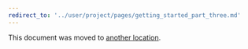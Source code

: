 ```yaml
---
redirect_to: '../user/project/pages/getting_started_part_three.md'
---
```


This document was moved to [another location](../user/project/pages/getting_started_part_three.md).
